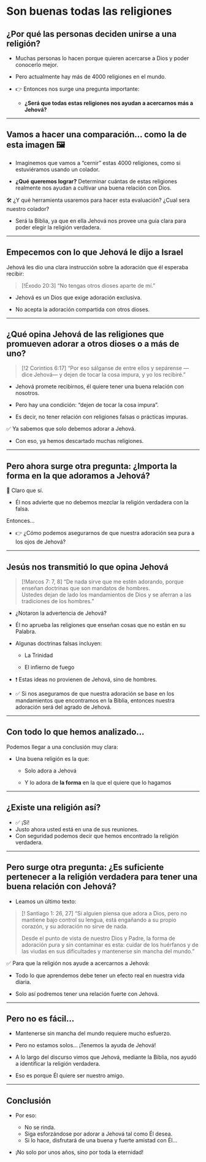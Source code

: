 # Son buenas todas las religiones
## ¿Por qué las personas deciden unirse a una religión?

- Muchas personas lo hacen porque quieren acercarse a Dios y poder conocerlo mejor.
    
- Pero actualmente hay más de 4000 religiones en el mundo.
    
- 👉 Entonces nos surge una pregunta importante: 
	- **¿Será que todas estas religiones nos ayudan a acercarnos más a Jehová?**

---

## Vamos a hacer una comparación… como la de esta imagen 🖼️

- Imaginemos que vamos a “cernir” estas 4000 religiones, como si estuviéramos usando un colador.
    
- **¿Qué queremos lograr?** Determinar cuántas de estas religiones realmente nos ayudan a cultivar una buena relación con Dios.

🛠️ ¿Y qué herramienta usaremos para hacer esta evaluación? ¿Cual sera nuestro colador?

- Será la Biblia, ya que en ella Jehová nos provee una guía clara para poder elegir la religión verdadera.

---

## Empecemos con lo que Jehová le dijo a Israel

Jehová les dio una clara instrucción sobre la adoración que él esperaba recibir:

>[!Éxodo 20:3]
>“No tengas otros dioses aparte de mí.”

- Jehová es un Dios que exige adoración exclusiva.
    
- No acepta la adoración compartida con otros dioses.

---

## ¿Qué opina Jehová de las religiones que promueven adorar a otros dioses o a más de uno?


> [!2 Corintios 6:17]
> “Por eso sálganse de entre ellos y sepárense —dice Jehová— y dejen de tocar la cosa impura, y yo los recibiré.”

- Jehová promete recibirnos, él quiere tener una buena relación con nosotros.
    
- Pero hay una condición: “dejen de tocar la cosa impura”.
    
- Es decir, no tener relación con religiones falsas o prácticas impuras.

✅ Ya sabemos que solo debemos adorar a Jehová.  
- Con eso, ya hemos descartado muchas religiones.

---

## Pero ahora surge otra pregunta: ¿Importa la forma en la que adoramos a Jehová?

📌 Claro que sí.  
- Él nos advierte que no debemos mezclar la religión verdadera con la falsa.

Entonces…  
- 👉 ¿Cómo podemos asegurarnos de que nuestra adoración sea pura a los ojos de Jehová?

---

## Jesús nos transmitió lo que opina Jehová

> [!Marcos 7: 7, 8]
> “De nada sirve que me estén adorando, porque enseñan doctrinas que son mandatos de hombres.  
> Ustedes dejan de lado los mandamientos de Dios y se aferran a las tradiciones de los hombres.”

- ¿Notaron la advertencia de Jehová?
	
- Él no aprueba las religiones que enseñan cosas que no están en su Palabra.
    
- Algunas doctrinas falsas incluyen:
    
    - La Trinidad
        
    - El infierno de fuego
	
- ❗ Estas ideas no provienen de Jehová, sino de hombres.
	
- ✅ Si nos aseguramos de que nuestra adoración se base en los mandamientos que encontramos en la Biblia, entonces nuestra adoración será del agrado de Jehová.

---

## Con todo lo que hemos analizado...

Podemos llegar a una conclusión muy clara:

- Una buena religión es la que:
    
    - Solo adora a Jehová
        
    - Y lo adora de **la forma** en la que el quiere que lo hagamos

---

## ¿Existe una religión así?

- ✅ ¡Sí!  
- Justo ahora usted está en una de sus reuniones.  
- Con seguridad podemos decir que hemos encontrado la religión verdadera.

---

## Pero surge otra pregunta: ¿Es suficiente pertenecer a la religión verdadera para tener una buena relación con Jehová?

- Leamos un último texto: 

> [! Santiago 1: 26, 27]
> “Si alguien piensa que adora a Dios, pero no mantiene bajo control su lengua, está engañando a su propio corazón, y su adoración no sirve de nada.  
> 
> Desde el punto de vista de nuestro Dios y Padre, la forma de adoración pura y sin contaminar es esta: cuidar de los huérfanos y de las viudas en sus dificultades y mantenerse sin mancha del mundo.”

✅ Para que la religión nos ayude a acercarnos a Jehová:

- Todo lo que aprendemos debe tener un efecto real en nuestra vida diaria.
    
- Solo así podremos tener una relación fuerte con Jehová.

---

## Pero no es fácil…

- Mantenerse sin mancha del mundo requiere mucho esfuerzo.
    
- Pero no estamos solos… ¡Tenemos la ayuda de Jehová!

- A lo largo del discurso vimos que Jehová, mediante la Biblia, nos ayudó a identificar la religión verdadera.  
- Eso es porque Él quiere ser nuestro amigo.

---

## Conclusión

- Por eso:
	
	- No se rinda.
	- Siga esforzándose por adorar a Jehová tal como Él desea.
	- Si lo hace, disfrutará de una buena y fuerte amistad con Él…
	
- ¡No solo por unos años, sino por toda la eternidad!